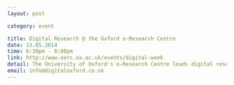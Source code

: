```yaml
---
layout: post

category: event

title: Digital Research @ the Oxford e-Research Centre
date: 13.05.2014
time: 6:30pm - 8:00pm
link: http://www.oerc.ox.ac.uk/events/digital-week
detail: The University of Oxford's e-Research Centre leads digital research and drives innovation in technology, connecting disciplines, applications and computation to accelerate research and collaboration both nationally and internationally. This event will showcase three leading international collaborative projects that the centre is working on.
email: info@digitaloxford.co.uk
---
```

